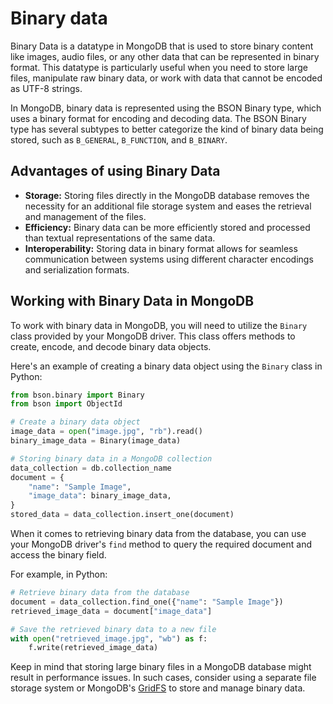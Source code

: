 # Binary data

Binary Data is a datatype in MongoDB that is used to store binary content like images, audio files, or any other data that can be represented in binary format. This datatype is particularly useful when you need to store large files, manipulate raw binary data, or work with data that cannot be encoded as UTF-8 strings. 

In MongoDB, binary data is represented using the BSON Binary type, which uses a binary format for encoding and decoding data. The BSON Binary type has several subtypes to better categorize the kind of binary data being stored, such as `B_GENERAL`, `B_FUNCTION`, and `B_BINARY`.

## Advantages of using Binary Data

- **Storage:** Storing files directly in the MongoDB database removes the necessity for an additional file storage system and eases the retrieval and management of the files.
- **Efficiency:** Binary data can be more efficiently stored and processed than textual representations of the same data.
- **Interoperability:** Storing data in binary format allows for seamless communication between systems using different character encodings and serialization formats.

## Working with Binary Data in MongoDB

To work with binary data in MongoDB, you will need to utilize the `Binary` class provided by your MongoDB driver. This class offers methods to create, encode, and decode binary data objects.

Here's an example of creating a binary data object using the `Binary` class in Python:

```python
from bson.binary import Binary
from bson import ObjectId

# Create a binary data object
image_data = open("image.jpg", "rb").read()
binary_image_data = Binary(image_data)

# Storing binary data in a MongoDB collection
data_collection = db.collection_name
document = {
    "name": "Sample Image",
    "image_data": binary_image_data,
}
stored_data = data_collection.insert_one(document)
```

When it comes to retrieving binary data from the database, you can use your MongoDB driver's `find` method to query the required document and access the binary field.

For example, in Python:

```python
# Retrieve binary data from the database
document = data_collection.find_one({"name": "Sample Image"})
retrieved_image_data = document["image_data"]

# Save the retrieved binary data to a new file
with open("retrieved_image.jpg", "wb") as f:
    f.write(retrieved_image_data)
```

Keep in mind that storing large binary files in a MongoDB database might result in performance issues. In such cases, consider using a separate file storage system or MongoDB's [GridFS](https://docs.mongodb.com/manual/core/gridfs/) to store and manage binary data.